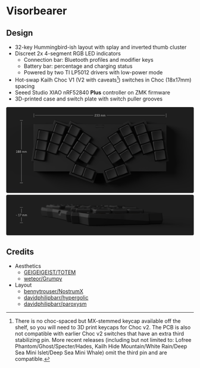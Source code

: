 # Visorbearer

## Design

- 32-key Hummingbird-ish layout with splay and inverted thumb cluster
- Discreet 2x 4-segment RGB LED indicators
   - Connection bar: Bluetooth profiles and modifier keys
   - Battery bar: percentage and charging status
   - Powered by two TI LP5012 drivers with low-power mode
- Hot-swap Kailh Choc V1 (V2 with caveats[^1]) switches in Choc (18x17mm) spacing
- Seeed Studio XIAO nRF52840 **Plus** controller on ZMK firmware
- 3D-printed case and switch plate with switch puller grooves

[^1]: There is no choc-spaced but MX-stemmed keycap available off the shelf, so you will need to 3D print keycaps for Choc v2. The PCB is also not compatible with earlier Choc v2 switches that have an extra third stabilizing pin. More recent releases (including but not limited to: Lofree Phantom/Ghost/Specter/Hades, Kailh Hide Mountain/White Rain/Deep Sea Mini Islet/Deep Sea Mini Whale) omit the third pin and are compatible.

<picture>
  <source media="(prefers-color-scheme: dark)" srcset="docs/images/visorbearer_dimensions_dark.png">
  <source media="(prefers-color-scheme: light)" srcset="docs/images/visorbearer_dimensions_light.png">
  <img alt="Visorbearer keyboard dimensions" src="docs/images/visorbearer_dimensions_dark.png">
</picture>

## Credits

- Aesthetics
   - [GEIGEIGEIST/TOTEM](https://github.com/GEIGEIGEIST/TOTEM)
   - [weteor/Grumpy](https://github.com/weteor/Grumpy)
- Layout
   - [bennytrouser/NostrumX](https://github.com/bennytrouser/NostrumX)
   - [davidphilipbarr/hypergolic](https://github.com/davidphilipbarr/hypergolic)
   - [davidphilipbarr/paroxysm](https://github.com/davidphilipbarr/paroxysm)